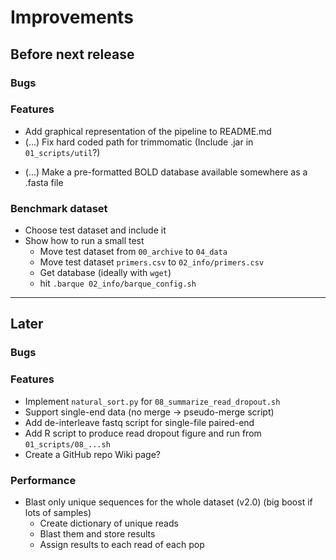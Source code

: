 # Improvements

## Before next release

### Bugs

### Features
+ Add graphical representation of the pipeline to README.md
+ (...) Fix hard coded path for trimmomatic (Include .jar in `01_scripts/util`?)
- (...) Make a pre-formatted BOLD database available somewhere as a .fasta file

### Benchmark dataset
+ Choose test dataset and include it
+ Show how to run a small test
  - Move test dataset from `00_archive` to `04_data`
  - Move test dataset `primers.csv` to `02_info/primers.csv`
  - Get database (ideally with `wget`)
  - hit `.barque 02_info/barque_config.sh`

---

## Later

### Bugs

### Features
- Implement `natural_sort.py` for `08_summarize_read_dropout.sh`
- Support single-end data (no merge -> pseudo-merge script)
- Add de-interleave fastq script for single-file paired-end
- Add R script to produce read dropout figure and run from `01_scripts/08_...sh`
- Create a GitHub repo Wiki page?

### Performance
- Blast only unique sequences for the whole dataset (v2.0)
  (big boost if lots of samples)
  - Create dictionary of unique reads
  - Blast them and store results
  - Assign results to each read of each pop
